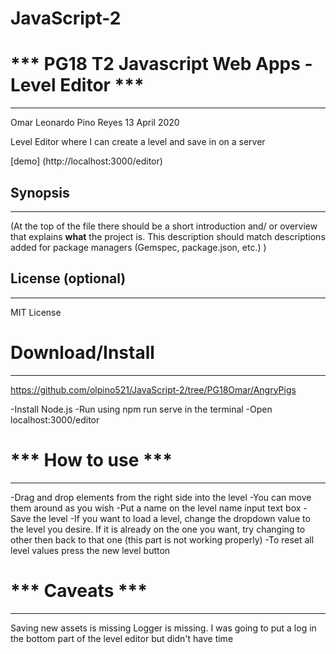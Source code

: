 # JavaScript-2

# *** PG18 T2 Javascript Web Apps  - Level Editor ***
---------------------------------------
Omar Leonardo Pino Reyes
13 April 2020

Level Editor where I can create a level and save in on a server

[demo] (http://localhost:3000/editor)


## Synopsis
---------------
(At the top of the file there should be a short introduction and/ or overview
that explains **what** the project is. This description should match
descriptions added for package managers (Gemspec, package.json, etc.) )



## License (optional)
---------------
MIT License



# Download/Install
---------------------------------------

https://github.com/olpino521/JavaScript-2/tree/PG18Omar/AngryPigs

-Install Node.js
-Run using npm run serve in the terminal
-Open localhost:3000/editor



# *** How to use ***
---------------------------------------
-Drag and drop elements from the right side into the level
-You can move them around as you wish 
-Put a name on the level name input text box
-Save the level
-If you want to load a level, change the dropdown value to the level you desire. If it is already on the one you want, try changing to other then back to that one (this part is not working properly)
-To reset all level values press the new level button

# *** Caveats *** 
---------------------------------------

Saving new assets is missing
Logger is missing. I was going to put a log in the bottom part of the level editor but didn't have time